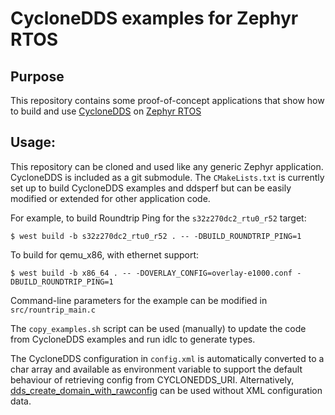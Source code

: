 # CycloneDDS examples for Zephyr RTOS

## Purpose
This repository contains some proof-of-concept applications that show how to build and use [CycloneDDS](https://github.com/eclipse-cyclonedds/cyclonedds) on [Zephyr RTOS](https://www.zephyrproject.org)

## Usage:
This repository can be cloned and used like any generic Zephyr application. CycloneDDS is included as a git submodule.
The `CMakeLists.txt` is currently set up to build CycloneDDS examples and ddsperf but can be easily modified or extended for other application code.

For example, to build Roundtrip Ping for the `s32z270dc2_rtu0_r52` target:
```
$ west build -b s32z270dc2_rtu0_r52 . -- -DBUILD_ROUNDTRIP_PING=1
```
To build for qemu_x86, with ethernet support:
```
$ west build -b x86_64 . -- -DOVERLAY_CONFIG=overlay-e1000.conf -DBUILD_ROUNDTRIP_PING=1
```
Command-line parameters for the example can be modified in `src/rountrip_main.c`

The `copy_examples.sh` script can be used (manually) to update the code from CycloneDDS examples and run idlc to generate types.

The CycloneDDS configuration in `config.xml` is automatically converted to a char array and available as environment variable to support the default behaviour of retrieving config from CYCLONEDDS_URI.
Alternatively, [dds_create_domain_with_rawconfig](https://cyclonedds.io/docs/cyclonedds/latest/api/domain.html?#c.dds_create_domain_with_rawconfig) can be used without XML configuration data.
